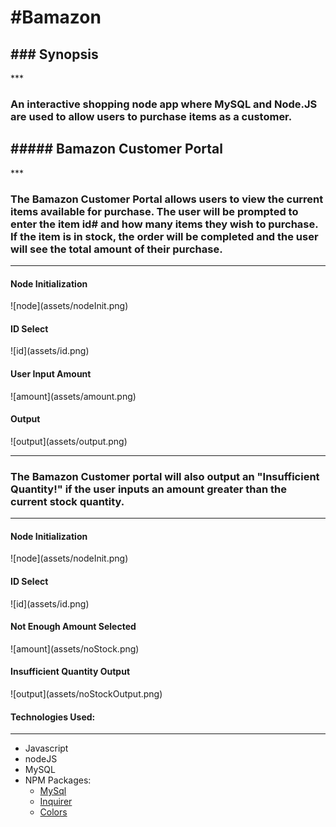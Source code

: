 <h1>#Bamazon</h1>

<h2>### Synopsis</h2>
***

<h3>An interactive shopping node app where MySQL and Node.JS are used to allow users to purchase items as a customer.</h3>

<h2>##### Bamazon Customer Portal</h2>
***

<h3>The Bamazon Customer Portal allows users to view the current items available for purchase.  The user will be prompted to enter the item id# and how many items they wish to purchase.  If the item is in stock, the order will be completed and the user will see the total amount of their purchase.</h3>

***
<h4>Node Initialization</h4>
![node](assets/nodeInit.png)

<h4>ID Select</h4>
![id](assets/id.png)

<h4>User Input Amount</h4>
![amount](assets/amount.png)

<h4>Output</h4>
![output](assets/output.png)

***
<h3>The Bamazon Customer portal will also output an "Insufficient Quantity!" if the user inputs an amount greater than the current stock quantity.</h3>

***
<h4>Node Initialization</h4>
![node](assets/nodeInit.png)

<h4>ID Select</h4>
![id](assets/id.png)

<h4>Not Enough Amount Selected</h4>
![amount](assets/noStock.png)

<h4>Insufficient Quantity Output</h4>
![output](assets/noStockOutput.png)

#### Technologies Used:
***

* Javascript
* nodeJS
* MySQL
* NPM Packages:
	- [MySql](github.com/mysqljs/mysql)
	- [Inquirer](github.com/SBoudrias/Inquirer.js)
	- [Colors](github.com/Marak/colors.js)

